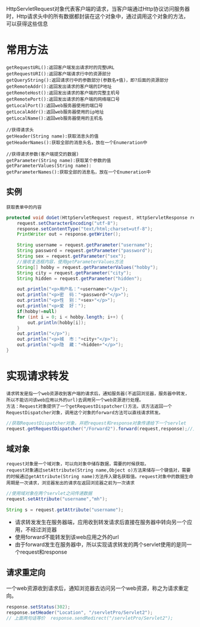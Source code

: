 HttpServletRequest对象代表客户端的请求，当客户端通过Http协议访问服务器时，Http请求头中的所有数据都封装在这个对象中，通过调用这个对象的方法，可以获得这些信息

# 常用方法
    getRequestURL():返回客户端发出请求时的完整URL
    getRequestURI():返回客户端请求行中的资源部分
    getQueryString():返回请求行中的参数部分(参数名+值)，即?后面的资源部分
    getRemoteAddr():返回发出请求的客户端的IP地址
    getRemoteHost():返回发出请求的客户端的完整主机号
    getRemotePort():返回发出请求的客户端的网络端口号
    getLocalPort():返回web服务器使用的端口号
    getLocalAddr():返回web服务器使用的ip地址
    getLocalName():返回web服务器使用的主机名

    //获得请求头
    getHeader(String name):获取消息头的值
    getHeaderNames():获取全部的消息头名，放在一个Enumeration中
    
    //获得请求参数(客户端提交的数据)
    getParameter(String name):获取某个参数的值
    getParameterValues(String name):
    getParameterNames():获取全部的消息名，放在一个Enumeration中

## 实例
    获取表单中的内容
```java
protected void doGet(HttpServletRequest request, HttpServletResponse response) throws ServletException, IOException {
    request.setCharacterEncoding("utf-8");
    response.setContentType("text/html;charset=utf-8");
    PrintWriter out = response.getWriter();

    String username = request.getParameter("username");
    String password = request.getParameter("password");
    String sex = request.getParameter("sex");
    //接收复选框内容，使用getParameterValues方法
    String[] hobby = request.getParameterValues("hobby");
    String city = request.getParameter("city");
    String hidden = request.getParameter("hidden");

    out.println("<p>用户名："+username+"</p>");
    out.println("<p>密  码："+password+"</p>");
    out.println("<p>性  别："+sex+"</p>");
    out.println("<p>爱  好：");
    if(hobby!=null)
    for (int i = 0; i < hobby.length; i++) {
        out.println(hobby[i]);
    }
    out.println("</p>");
    out.println("<p>城  市："+city+"</p>");
    out.println("<p>隐  藏："+hidden+"</p>");
}
```

# 实现请求转发
    请求转发是指一个web资源收到客户端的请求后，通知服务器(不返回浏览器，服务器中转发，所以不能访问该web应用以外的url)去调用另一个web资源进行处理。
    方法：Request对象提供了一个getRequestDispatcher()方法，该方法返回一个RequestDispatcher对象，调用这个对象的forward方法可以直线请求转发。
```java
//获取RequestDispatcher对象，并把request和response对象传递给下一个servlet
request.getRequestDispatcher("/Forward2").forward(request,response);//只能访问同一个web应用下的其他资源，不需要加web应用名
```
## 域对象
    request对象是一个域对象，可以向对象中储存数据，需要的时候获取。
    request对象通过setAttribute(String name,Object o)方法来储存一个键值对，需要的时候通过getAttribute(String name)方法传入键名获取值。request对象中的数据生命周期是一次请求，浏览器发出的请求在返回浏览器之前为一次请求
```java
//使用域对象在两个servlet之间传递数据
request.setAttribute("username","mh");

String s = request.getAttribute("username");
```
    
* 请求转发发生在服务器端，应用收到转发请求后直接在服务器中转向另一个应用，不经过浏览器
* 使用forward不能转发到该web应用之外的url
* 由于forward发生在服务器中，所以实现请求转发的两个servlet使用的是同一个request和response

## 请求重定向
一个web资源收到请求后，通知浏览器去访问另一个web资源，称之为请求重定向。
```java
response.setStatus(302);
response.setHeader("Location", "/servletPro/Servlet2");
// 上面两句话等价	response.sendRedirect("/servletPro/Servlet2");

```